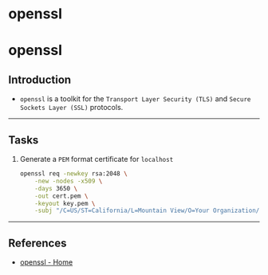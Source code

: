 # openssl

# openssl

## Introduction

* `openssl` is a toolkit for the `Transport Layer Security (TLS)` and `Secure Sockets Layer (SSL)` protocols.

---

## Tasks

1. Generate a `PEM` format certificate for `localhost`

    ```bash
    openssl req -newkey rsa:2048 \
        -new -nodes -x509 \
        -days 3650 \
        -out cert.pem \
        -keyout key.pem \
        -subj "/C=US/ST=California/L=Mountain View/O=Your Organization/OU=Your Unit/CN=localhost"
    ```

---

## References

* [openssl - Home](https://www.openssl.org/)
